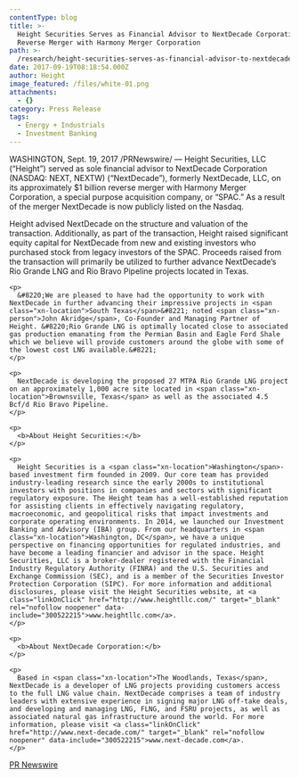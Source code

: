 ```yaml
---
contentType: blog
title: >-
  Height Securities Serves as Financial Advisor to NextDecade Corporation on its
  Reverse Merger with Harmony Merger Corporation
path: >-
  /research/height-securities-serves-as-financial-advisor-to-nextdecade-corporation-on-its-reverse-merger-with-harmony-merger-corporation/
date: 2017-09-19T08:18:54.000Z
author: Height
image_featured: /files/white-01.png
attachments:
  - {}
category: Press Release
tags:
  - Energy + Industrials
  - Investment Banking
---
```

<div class="row">
  <div class="col-sm-10 col-sm-offset-1">
    <p>
      <span class="xn-location">WASHINGTON</span>, <span class="xn-chron">Sept. 19, 2017</span> /PRNewswire/ &#8212; Height Securities, LLC (&#8220;Height&#8221;) served as sole financial advisor to NextDecade Corporation (NASDAQ: NEXT, NEXTW) (&#8220;NextDecade&#8221;), formerly NextDecade, LLC, on its approximately <span class="xn-money">$1 billion</span> reverse merger with Harmony Merger Corporation, a special purpose acquisition company, or &#8220;SPAC.&#8221; As a result of the merger NextDecade is now publicly listed on the Nasdaq.
    </p>
  </div>
</div>

<div class="row">
</div>

<div class="row">
  <div class="col-sm-10 col-sm-offset-1">
    <p>
      Height advised NextDecade on the structure and valuation of the transaction. Additionally, as part of the transaction, Height raised significant equity capital for NextDecade from new and existing investors who purchased stock from legacy investors of the SPAC. Proceeds raised from the transaction will primarily be utilized to further advance NextDecade&#8217;s Rio Grande LNG and Rio Bravo Pipeline projects located in <span class="xn-location">Texas</span>.
    </p>
    
    <p>
      &#8220;We are pleased to have had the opportunity to work with NextDecade in further advancing their impressive projects in <span class="xn-location">South Texas</span>&#8221; noted <span class="xn-person">John Akridge</span>, Co-Founder and Managing Partner of Height. &#8220;Rio Grande LNG is optimally located close to associated gas production emanating from the Permian Basin and Eagle Ford Shale which we believe will provide customers around the globe with some of the lowest cost LNG available.&#8221;
    </p>
    
    <p>
      NextDecade is developing the proposed 27 MTPA Rio Grande LNG project on an approximately 1,000 acre site located in <span class="xn-location">Brownsville, Texas</span> as well as the associated 4.5 Bcf/d Rio Bravo Pipeline.
    </p>
    
    <p>
      <b>About Height Securities:</b>
    </p>
    
    <p>
      Height Securities is a <span class="xn-location">Washington</span>-based investment firm founded in 2009. Our core team has provided industry-leading research since the early 2000s to institutional investors with positions in companies and sectors with significant regulatory exposure. The Height team has a well-established reputation for assisting clients in effectively navigating regulatory, macroeconomic, and geopolitical risks that impact investments and corporate operating environments. In 2014, we launched our Investment Banking and Advisory (IBA) group. From our headquarters in <span class="xn-location">Washington, DC</span>, we have a unique perspective on financing opportunities for regulated industries, and have become a leading financier and advisor in the space. Height Securities, LLC is a broker-dealer registered with the Financial Industry Regulatory Authority (FINRA) and the U.S. Securities and Exchange Commission (SEC), and is a member of the Securities Investor Protection Corporation (SIPC). For more information and additional disclosures, please visit the Height Securities website, at <a class="linkOnClick" href="http://www.heightllc.com/" target="_blank" rel="nofollow noopener" data-include="300522215">www.heightllc.com</a>.
    </p>
    
    <p>
      <b>About NextDecade Corporation:</b>
    </p>
    
    <p>
      Based in <span class="xn-location">The Woodlands, Texas</span>, NextDecade is a developer of LNG projects providing customers access to the full LNG value chain. NextDecade comprises a team of industry leaders with extensive experience in signing major LNG off-take deals, and developing and managing LNG, FLNG, and FSRU projects, as well as associated natural gas infrastructure around the world. For more information, please visit <a class="linkOnClick" href="http://www.next-decade.com/" target="_blank" rel="nofollow noopener" data-include="300522215">www.next-decade.com</a>.
    </p>
  </div>
  
  <p>
    <a href="http://www.prnewswire.com/news-releases/height-securities-serves-as-financial-advisor-to-nextdecade-corporation-on-its-reverse-merger-with-harmony-merger-corporation-300522215.html">PR Newswire</a>
  </p>
</div>
